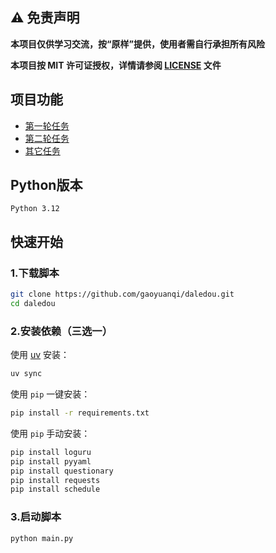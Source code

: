 ## ⚠️ 免责声明

**本项目仅供学习交流，按“原样”提供，使用者需自行承担所有风险**

**本项目按 MIT 许可证授权，详情请参阅 [LICENSE](LICENSE) 文件**


## 项目功能

- [第一轮任务](https://www.gaoyuanqi.cn/python-daledou/?highlight=大乐斗#第一轮任务)
- [第二轮任务](https://www.gaoyuanqi.cn/python-daledou/?highlight=大乐斗#第二轮任务)
- [其它任务](https://www.gaoyuanqi.cn/python-daledou/?highlight=大乐斗#其它任务)


## Python版本

```
Python 3.12
```


## 快速开始

### 1.下载脚本
```sh
git clone https://github.com/gaoyuanqi/daledou.git
cd daledou
```

### 2.安装依赖（三选一）

使用 [uv](https://hellowac.github.io/uv-zh-cn/) 安装：
```sh
uv sync
```

使用 `pip` 一键安装：
```sh
pip install -r requirements.txt
```

使用 `pip` 手动安装：
```sh
pip install loguru
pip install pyyaml
pip install questionary
pip install requests
pip install schedule
```

### 3.启动脚本

```sh
python main.py
```
